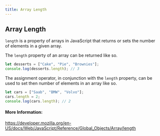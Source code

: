 ```yaml
---
title: Array Length
---
```

## Array Length

`length` is a property of arrays in JavaScript that returns or sets the number of elements in a given array.

The `length` property of an array can be returned like so.

```js
let desserts = ["Cake", "Pie", "Brownies"];
console.log(desserts.length); // 3
```
The assignment operator, in conjunction with the `length` property, can be used to set then number of elements in an array like so.

```js
let cars = ["Saab", "BMW", "Volvo"];
cars.length = 2;
console.log(cars.length); // 2
```


#### More Information:

https://developer.mozilla.org/en-US/docs/Web/JavaScript/Reference/Global_Objects/Array/length


